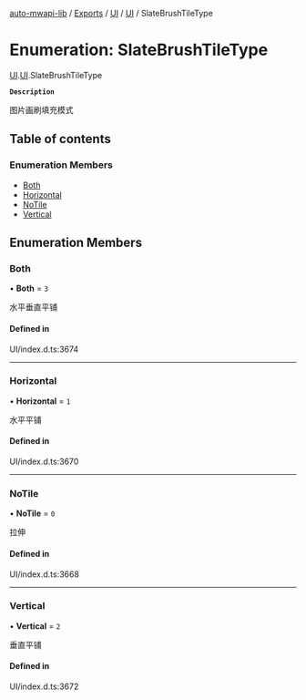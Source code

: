 [auto-mwapi-lib](../README.md) / [Exports](../modules.md) / [UI](../modules/UI.md) / [UI](../modules/UI.UI.md) / SlateBrushTileType

# Enumeration: SlateBrushTileType

[UI](../modules/UI.md).[UI](../modules/UI.UI.md).SlateBrushTileType

**`Description`**

图片画刷填充模式

## Table of contents

### Enumeration Members

- [Both](UI.UI.SlateBrushTileType.md#both)
- [Horizontal](UI.UI.SlateBrushTileType.md#horizontal)
- [NoTile](UI.UI.SlateBrushTileType.md#notile)
- [Vertical](UI.UI.SlateBrushTileType.md#vertical)

## Enumeration Members

### Both

• **Both** = `3`

水平垂直平铺

#### Defined in

UI/index.d.ts:3674

---

### Horizontal

• **Horizontal** = `1`

水平平铺

#### Defined in

UI/index.d.ts:3670

---

### NoTile

• **NoTile** = `0`

拉伸

#### Defined in

UI/index.d.ts:3668

---

### Vertical

• **Vertical** = `2`

垂直平铺

#### Defined in

UI/index.d.ts:3672
